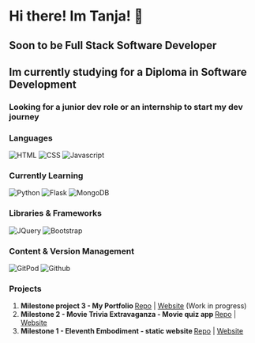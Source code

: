 # Hi there! Im Tanja! 👋
## Soon to be Full Stack Software Developer
## Im currently studying for a Diploma in Software Development
### Looking for a junior dev role or an internship to start my dev journey

### Languages

![HTML](https://img.shields.io/static/v1?label=HTML&message=5&style=flat&color=E34F26&logo=html5) 
![CSS](https://img.shields.io/static/v1?label=CSS&message=3&style=flat&color=1572B6&logo=css3)
![Javascript](https://img.shields.io/static/v1?label=JavaScript&message=ES8&style=flat&color=F7DF1E&logo=JavaScript)

### Currently Learning

![Python](https://img.shields.io/static/v1?label=Python&message=3&style=flat&color=3776AB&logo=PYTHON)
![Flask](https://img.shields.io/static/v1?label=Flask&message=1.1.2&style=flat&color=000000&logo=flask)
![MongoDB](https://img.shields.io/static/v1?label=MongoDB&message=4.2.8&style=flat&color=47A248&logo=mongodb)


### Libraries & Frameworks

![JQuery](https://img.shields.io/static/v1?label=JQuery&message=1&style=flat&color=0769AD&logo=jquery)
![Bootstrap](https://img.shields.io/static/v1?label=Bootstrap&message=🎨&style=flat&color=563D7C&logo=bootstrap)

### Content & Version Management

![GitPod](https://img.shields.io/static/v1?label=GitPod&message=🌙&style=flat&color=1AA6E4&logo=gitpod) 
![Github](https://img.shields.io/static/v1?label=GitHub&message=🪐&style=flat&color=181717&logo=github)








### Projects
1. <strong>Milestone project 3 - My Portfolio </strong> <a href="https://github.com/TanYa-Go/TanjaG.Portfolio" alt="Portfolio Repo" target="_blank">Repo</a> | <a href="https://tanjag-portfolio.herokuapp.com/" alt="Movie Quiz App" target="_blank">Website</a> (Work in progress)
1.  <strong>Milestone 2 - Movie Trivia Extravaganza - Movie quiz app </strong><a href="https://github.com/TanYa-Go/Movie-Quiz" alt="Movie Quiz Repo" target="_blank">Repo</a> | <a href="https://tanya-go.github.io/movie-quiz/" alt="Movie Quiz App" target="_blank">Website</a> 
1.  <strong>Milestone 1 - Eleventh Embodiment - static website </strong><a href=https://github.com/TanYa-Go/eleventh-embodiment alt="Eleventh Embodiment Repo" target="_blank">Repo</a> | <a href="https://tanya-go.github.io/eleventh-embodiment/" alt="Eleventh Embodiment website" target="_blank">Website</a> 



